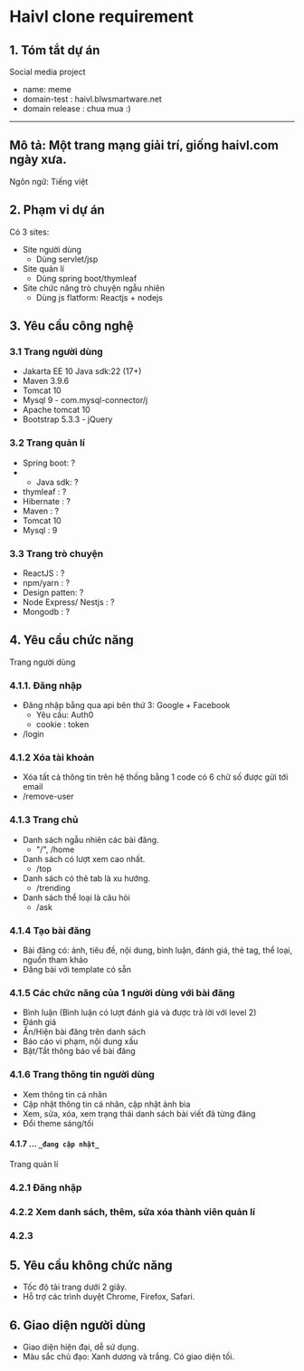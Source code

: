 # Haivl clone requirement

## 1. Tóm tắt dự án
Social media project 
- name: meme
- domain-test : haivl.blwsmartware.net
- domain release : chua mua :)
----
Mô tả: 
Một trang mạng giải trí, giống haivl.com ngày xưa. 
----
Ngôn ngữ: Tiếng việt

## 2. Phạm vi dự án
Có 3 sites: 
- Site người dùng
  - Dùng servlet/jsp
- Site quản lí
  - Dùng spring boot/thymleaf
- Site chức năng trò chuyện ngẫu nhiên
  - Dùng js flatform: Reactjs + nodejs
## 3. Yêu cầu công nghệ
### 3.1 Trang người dùng
- Jakarta EE 10 Java sdk:22 (17+)
- Maven 3.9.6
- Tomcat 10
- Mysql 9 - com.mysql-connector/j
- Apache tomcat 10
- Bootstrap 5.3.3 - jQuery
### 3.2 Trang quản lí
- Spring boot: ? 
- - Java sdk: ?
- thymleaf : ? 
- Hibernate : ?
- Maven : ?
- Tomcat 10
- Mysql : 9
### 3.3 Trang trò chuyện
- ReactJS : ?
- npm/yarn : ?
- Design patten: ?
- Node Express/ Nestjs : ?
- Mongodb : ?

## 4. Yêu cầu chức năng
Trang người dùng
### 4.1.1. Đăng nhập
- Đăng nhập bằng qua api bên thứ 3: Google + Facebook
  - Yêu cầu: Auth0 
  - cookie : token
- /login
### 4.1.2 Xóa tài khoản
- Xóa tất cả thông tin trên hệ thống bằng 1 code có 6 chữ số được gửi tới email
- /remove-user

### 4.1.3 Trang chủ
- Danh sách ngẫu nhiên các bài đăng.
  - "/", /home
- Danh sách có lượt xem cao nhất.
  - /top
- Danh sách có thẻ tab là xu hướng.
  - /trending
- Danh sách thể loại là câu hỏi
  - /ask

### 4.1.4 Tạo bài đăng
- Bài đăng có: ảnh, tiêu đề, nội dung, bình luận, đánh giá, thẻ tag, thể loại, nguồn tham khảo
- Đăng bài với template có sẵn
### 4.1.5 Các chức năng của 1 người dùng với bài đăng
- Bình luận (Bình luận có lượt đánh giá và được trả lời với level 2)
- Đánh giá
- Ẩn/Hiện bài đăng trên danh sách
- Báo cáo vi phạm, nội dung xấu
- Bật/Tắt thông báo về bài đăng
### 4.1.6 Trang thông tin người dùng
- Xem thông tin cá nhân
- Cập nhật thông tin cá nhân, cập nhật ảnh bìa
- Xem, sửa, xóa, xem trạng thái danh sách bài viết đã từng đăng
- Đổi theme sáng/tối
#### 4.1.7 ... `_đang cập nhật_`

Trang quản lí
### 4.2.1 Đăng nhập
### 4.2.2 Xem danh sách, thêm, sửa xóa thành viên quản lí
### 4.2.3 

## 5. Yêu cầu không chức năng
- Tốc độ tải trang dưới 2 giây.
- Hỗ trợ các trình duyệt Chrome, Firefox, Safari.

## 6. Giao diện người dùng
- Giao diện hiện đại, dễ sử dụng.
- Màu sắc chủ đạo: Xanh dương và trắng. Có giao diện tối.

